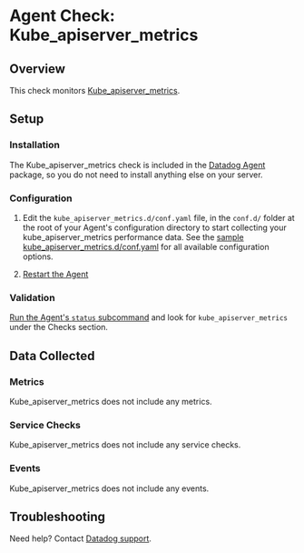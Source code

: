 # Agent Check: Kube_apiserver_metrics

## Overview

This check monitors [Kube_apiserver_metrics][1].

## Setup

### Installation

The Kube_apiserver_metrics check is included in the [Datadog Agent][2] package, so you do not
need to install anything else on your server.

### Configuration

1. Edit the `kube_apiserver_metrics.d/conf.yaml` file, in the `conf.d/` folder at the root of your
   Agent's configuration directory to start collecting your kube_apiserver_metrics performance data.
   See the [sample kube_apiserver_metrics.d/conf.yaml][2] for all available configuration options.

2. [Restart the Agent][3]

### Validation

[Run the Agent's `status` subcommand][4] and look for `kube_apiserver_metrics` under the Checks section.

## Data Collected

### Metrics

Kube_apiserver_metrics does not include any metrics.

### Service Checks

Kube_apiserver_metrics does not include any service checks.

### Events

Kube_apiserver_metrics does not include any events.

## Troubleshooting

Need help? Contact [Datadog support][5].

[1]: **LINK_TO_INTEGERATION_SITE**
[2]: https://github.com/DataDog/integrations-core/blob/master/kube_apiserver_metrics/datadog_checks/kube_apiserver_metrics/data/conf.yaml.example
[3]: https://docs.datadoghq.com/agent/faq/agent-commands/#start-stop-restart-the-agent
[4]: https://docs.datadoghq.com/agent/faq/agent-commands/#agent-status-and-information
[5]: https://docs.datadoghq.com/help/
